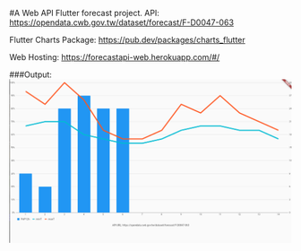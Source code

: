 #A Web API Flutter forecast project.
API: https://opendata.cwb.gov.tw/dataset/forecast/F-D0047-063

Flutter Charts Package: https://pub.dev/packages/charts_flutter

Web Hosting: https://forecastapi-web.herokuapp.com/#/



###Output:
<img src = "output.png">



